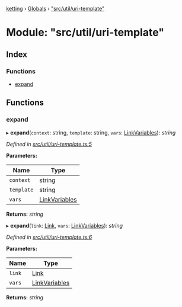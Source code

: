 [ketting](../README.md) › [Globals](../globals.md) › ["src/util/uri-template"](_src_util_uri_template_.md)

# Module: "src/util/uri-template"

## Index

### Functions

* [expand](_src_util_uri_template_.md#expand)

## Functions

###  expand

▸ **expand**(`context`: string, `template`: string, `vars`: [LinkVariables](_src_link_.md#linkvariables)): *string*

*Defined in [src/util/uri-template.ts:5](https://github.com/evert/ketting/blob/f7a0a1b/src/util/uri-template.ts#L5)*

**Parameters:**

Name | Type |
------ | ------ |
`context` | string |
`template` | string |
`vars` | [LinkVariables](_src_link_.md#linkvariables) |

**Returns:** *string*

▸ **expand**(`link`: [Link](_src_link_.md#link), `vars`: [LinkVariables](_src_link_.md#linkvariables)): *string*

*Defined in [src/util/uri-template.ts:6](https://github.com/evert/ketting/blob/f7a0a1b/src/util/uri-template.ts#L6)*

**Parameters:**

Name | Type |
------ | ------ |
`link` | [Link](_src_link_.md#link) |
`vars` | [LinkVariables](_src_link_.md#linkvariables) |

**Returns:** *string*
